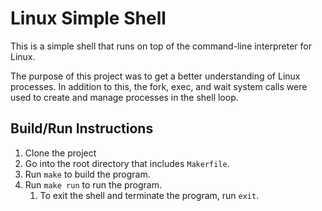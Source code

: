 # Linux Simple Shell

This is a simple shell that runs on top of the command-line interpreter for Linux. 

The purpose of this project was to get a better understanding of Linux processes. In addition to this, the fork, exec, and wait system calls were used to create and manage processes in the shell loop.

## Build/Run Instructions
1. Clone the project
2. Go into the root directory that includes `Makerfile`.
3. Run `make` to build the program.
4. Run `make run` to run the program.
   1. To exit the shell and terminate the program, run `exit`.